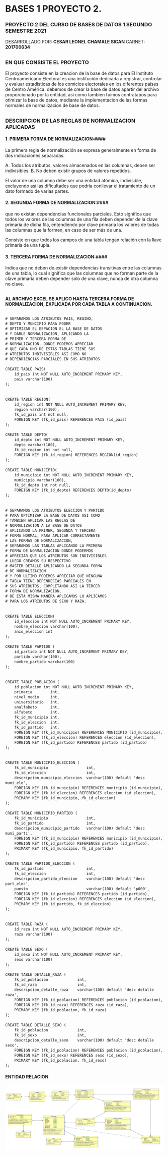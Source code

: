 # BASES 1 PROYECTO 2.
### PROYECTO 2 DEL CURSO DE BASES DE DATOS 1 SEGUNDO SEMESTRE 2021

DESARROLLADO POR: **CESAR LEONEL CHAMALE SICAN**
CARNET: **201700634**

##
### EN QUE CONSISTE EL PROYECTO ###

El proyecto consiste en la creacion de la base de datos para El Instituto Centroamericano Electoral es una institución dedicada a registrar, controlar y evaluar estadísticas de los comicios electorales en los diferentes países de Centro América.
debemos de crear la base de datos apartir del archivo proporcionado por la entidad, asi como tambien fuimos contratapos para otimizar la base de datos, mediante la implementacion de las formas normales de normalizacion de base de datos.

##
### DESCRIPCION DE LAS REGLAS DE NORMALIZACION APLICADAS ###

#### 1. PRIMERA FORMA DE NORMALIZACION:####
  La primera regla de normalización se expresa generalmente en forma de dos indicaciones separadas.
  
   A. Todos los atributos, valores almacenados en las columnas, deben ser indivisibles. 
   B. No deben existir grupos de valores repetidos.
 
 El valor de una columna debe ser una entidad atómica, indivisible, excluyendo así las dificultades que podría conllevar el tratamiento de un dato formado de varias partes.

#### 2. SEGUNDA FORMA DE NORMALIZACION:####
que no existan dependencias funcionales parciales. Esto significa que todos los valores de las columnas de una fila deben depender de la clave primaria de dicha fila, entendiendo por clave primaria los valores de todas las columnas que la formen, en caso de ser más de una. 

Consiste en que todos los campos de una tabla tengan relación con la llave primaria de una tupla.

#### 3. TERCERA FORMA DE NORMALIZACION:####
Indica que no deben de existir dependencias transitivas entre las columnas de una tabla, lo cual significa que las columnas que no forman parte de la clave primaria deben depender solo de una clave, nunca de otra columna no clave.

##

#### AL ARCHIVO EXCEL SE APLICO HASTA TERCERA FORMA DE NORMALIZACION, EXPLICADA POR CADA TABLA A CONTINUACION. ####

##
~~~
# SEPARAMOS LOS ATRIBUTOS PAIS, REGINO,
# DEPTO Y MUNCIPIO PARA PODER
# OPTIMIZAR EL ESPACION EL LA BASE DE DATOS
# Y DARLE NORMALIZACION, APLICANDO LA 
# PRIMER Y TERCERA FORMA DE 
# NORMALIZACION. DONDE PODEMOS APRECIAR 
# QUE CADA UNO DE ESTAS TABLAS TIENE SUS 
# ATRIBUTOS INDIVISIBLES ASI COMO NO 
# DEPENDIENCIAS PARCIALES EN SUS ATRIBUTOS.
 
CREATE TABLE PAIS(
	id_pais int NOT NULL AUTO_INCREMENT PRIMARY KEY,
	pais varchar(100)
);


CREATE TABLE REGION(
	id_region int NOT NULL AUTO_INCREMENT PRIMARY KEY,
	region varchar(100),
	fk_id_pais int not null,
	FOREIGN KEY (fk_id_pais) REFERENCES PAIS (id_pais)
);

CREATE TABLE DEPTO(
	id_depto int NOT NULL AUTO_INCREMENT PRIMARY KEY,
	depto varchar(100),
	fk_id_region int not null,
	FOREIGN KEY (fk_id_region) REFERENCES REGION(id_region)
);

CREATE TABLE MUNICIPIO(
	id_municipio int NOT NULL AUTO_INCREMENT PRIMARY KEY,
	municipio varchar(100),
	fk_id_depto int not null,
	FOREIGN KEY (fk_id_depto) REFERENCES DEPTO(id_depto)
);


# SEPARAMOS LOS ATRIBUTOS ELECCION Y PARTIDO
# PARA OPTIMIZAR LA BASE DE DATOS ASI COMO
# TAMBIEN APLICAR LAS REGLAS DE 
# NORMALIZACION A LA BASE DE DATOS
# APLICANDO LA PRIMER, SEGUNDA Y TERCERA 
# FORMA NORMAL, PARA APLICAR CORRECTAMENTE 
# LAS FORMAS DE NORMALIZACION,
# SEPARAMOS LAS TABLAS APLICANDO LA PRIMERA 
# FORMA DE NORMALIZACION DONDE PODERMOS 
# APRECIAR QUE LOS ATRIBUTOS SON INDIVISIBLES
# LUEGO CREAMOS SU RESPECTIVO 
# MASTER DETALLE APLICANDO LA SEGUNDA FORMA
# DE NORMALIZACION
# Y POR ULTIMO PODEMOS APRECIAR QUE NINGUNA 
# TABLA TIENE DEPENDECIAS PARCIALES EN 
# SUS ATRIBUTOS, COMPLETANDO ASI LA TERCER
# FORMA DE NORMALIZACION. 
# DE ESTA MISMA MANERA APLICAMOS LO APLICAMOS 
# PARA LOS ATRIBUTOS DE SEXO Y RAZA.


CREATE TABLE ELECCION(
	id_eleccion int NOT NULL AUTO_INCREMENT PRIMARY KEY,
	nombre_eleccion varchar(100),
    anio_eleccion int
);

CREATE TABLE PARTIDO (
	id_partido int NOT NULL AUTO_INCREMENT PRIMARY KEY,
	partido varchar(100),
    nombre_partido varchar(100)
);


CREATE TABLE POBLACION (
	id_poblacion int NOT NULL AUTO_INCREMENT PRIMARY KEY,
    primaria 		int,
    nivel_medio 	int,
    universitario 	int,
    analfabeto 		int,
    alfabeto 		int,
	fk_id_municipio int,
    fk_id_eleccion  int,
    fk_id_partido   int,
	FOREIGN KEY (fk_id_municipio) REFERENCES MUNICIPIO (id_municipio),
    FOREIGN KEY (fk_id_eleccion) REFERENCES eleccion (id_eleccion),
    FOREIGN KEY (fk_id_partido) REFERENCES partido (id_partido)
);


CREATE TABLE MUNICIPIO_ELECCION (
	fk_id_municipio 				int,
    fk_id_eleccion 					int,
	descripcion_municipio_eleccion 	varchar(100) default 'desc muni_ele',
	FOREIGN KEY (fk_id_municipio) REFERENCES municipio (id_municipio),
    FOREIGN KEY (fk_id_eleccion) REFERENCES eleccion (id_eleccion),
    PRIMARY KEY (fk_id_municipio, fk_id_eleccion)
);

CREATE TABLE MUNICIPIO_PARTIDO (
	fk_id_municipio 				int,
    fk_id_partido 					int,
	descripcion_municipio_partido 	varchar(100) default 'desc muni_parti',
	FOREIGN KEY (fk_id_municipio) REFERENCES municipio (id_municipio),
    FOREIGN KEY (fk_id_partido) REFERENCES partido (id_partido),
    PRIMARY KEY (fk_id_municipio, fk_id_partido)
);

CREATE TABLE PARTIDO_ELECCION (
	fk_id_partido 					int,
    fk_id_eleccion 					int,
	descripcion_partido_eleccion 	varchar(100) default 'desc part_elec',
    puesto 							varchar(100) default 'p000',
    FOREIGN KEY (fk_id_partido) REFERENCES partido (id_partido),
    FOREIGN KEY (fk_id_eleccion) REFERENCES eleccion (id_eleccion),
    PRIMARY KEY (fk_id_partido, fk_id_eleccion)
);


CREATE TABLE RAZA (
	id_raza int NOT NULL AUTO_INCREMENT PRIMARY KEY,
	raza varchar(100)
);

CREATE TABLE SEXO (
	id_sexo int NOT NULL AUTO_INCREMENT PRIMARY KEY,
	sexo varchar(100)
);

CREATE TABLE DETALLE_RAZA (
    fk_id_poblacion 			int,
    fk_id_raza 					int,
	descripcion_detalle_raza 	varchar(100) default 'desc detalle raza',
	FOREIGN KEY (fk_id_poblacion) REFERENCES poblacion (id_poblacion),
    FOREIGN KEY (fk_id_raza) REFERENCES raza (id_raza),
    PRIMARY KEY (fk_id_poblacion, fk_id_raza)
);

CREATE TABLE DETALLE_SEXO (
    fk_id_poblacion 			int,
    fk_id_sexo 					int,
	descripcion_detalle_sexo 	varchar(100) default 'desc detalle sexo',
	FOREIGN KEY (fk_id_poblacion) REFERENCES poblacion (id_poblacion),
    FOREIGN KEY (fk_id_sexo) REFERENCES sexo (id_sexo),
    PRIMARY KEY (fk_id_poblacion, fk_id_sexo)
);

~~~
	 

#### ENTIDAD RELACION ####
![ER PROYECTO 2](https://github.com/cesarchs/-BD1-PROYECTO2_201700634/blob/main/ER.JPG)
